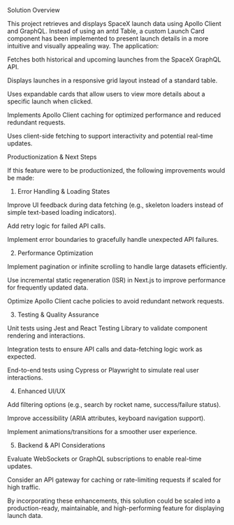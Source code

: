Solution Overview

This project retrieves and displays SpaceX launch data using Apollo Client and GraphQL. Instead of using an antd Table, a custom Launch Card component has been implemented to present launch details in a more intuitive and visually appealing way. The application:

Fetches both historical and upcoming launches from the SpaceX GraphQL API.

Displays launches in a responsive grid layout instead of a standard table.

Uses expandable cards that allow users to view more details about a specific launch when clicked.

Implements Apollo Client caching for optimized performance and reduced redundant requests.

Uses client-side fetching to support interactivity and potential real-time updates.

Productionization & Next Steps

If this feature were to be productionized, the following improvements would be made:

1. Error Handling & Loading States

Improve UI feedback during data fetching (e.g., skeleton loaders instead of simple text-based loading indicators).

Add retry logic for failed API calls.

Implement error boundaries to gracefully handle unexpected API failures.

2. Performance Optimization

Implement pagination or infinite scrolling to handle large datasets efficiently.

Use incremental static regeneration (ISR) in Next.js to improve performance for frequently updated data.

Optimize Apollo Client cache policies to avoid redundant network requests.

3. Testing & Quality Assurance

Unit tests using Jest and React Testing Library to validate component rendering and interactions.

Integration tests to ensure API calls and data-fetching logic work as expected.

End-to-end tests using Cypress or Playwright to simulate real user interactions.

4. Enhanced UI/UX

Add filtering options (e.g., search by rocket name, success/failure status).

Improve accessibility (ARIA attributes, keyboard navigation support).

Implement animations/transitions for a smoother user experience.

5. Backend & API Considerations

Evaluate WebSockets or GraphQL subscriptions to enable real-time updates.

Consider an API gateway for caching or rate-limiting requests if scaled for high traffic.

By incorporating these enhancements, this solution could be scaled into a production-ready, maintainable, and high-performing feature for displaying launch data.
